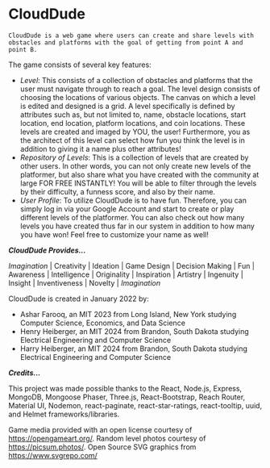 # **CloudDude**

`CloudDude is a web game where users can create and share levels with obstacles and platforms with the goal of getting from point A and point B.`

The game consists of several key features:

- _Level_: This consists of a collection of obstacles and platforms that the user must navigate through to reach a goal. The level design consists of choosing the locations of various objects. The canvas on which a level is edited and designed is a grid. A level specifically is defined by attributes such as, but not limited to, name, obstacle locations, start location, end location, platform locations, and coin locations. These levels are created and imaged by YOU, the user! Furthermore, you as the architect of this level can select how fun you think the level is in addition to giving it a name plus other attributes!
- _Repository of Levels_: This is a collection of levels that are created by other users. In other words, you can not only create new levels of the platformer, but also share what you have created with the community at large FOR FREE INSTANTLY! You will be able to filter through the levels by their difficulty, a funness score, and also by their name.
- _User Profile_: To utilize CloudDude is to have fun. Therefore, you can simply log in via your Google Account and start to create or play different levels of the platformer. You can also check out how many levels you have created thus far in our system in addition to how many you have won! Feel free to customize your name as well!

**_CloudDude Provides..._**

_Imagination_ | Creativity | Ideation | Game Design | Decision Making | Fun | Awareness | Intelligence | Originality | Inspiration | Artistry | Ingenuity | Insight | Inventiveness | Novelty | _Imagination_

CloudDude is created in January 2022 by:

- Ashar Farooq, an MIT 2023 from Long Island, New York studying Computer Science, Economics, and Data Science
- Henry Heiberger, an MIT 2024 from Brandon, South Dakota studying Electrical Engineering and Computer Science
- Harry Heiberger, an MIT 2024 from Brandon, South Dakota studying Electrical Engineering and Computer Science

**_Credits..._**

This project was made possible thanks to the React, Node.js, Express, MongoDB, Mongoose Phaser, Three.js, React-Bootstrap, Reach Router, Material UI, Nodemon, react-paginate, react-star-ratings, react-tooltip, uuid, and Helmet frameworks/libraries.

Game media provided with an open license courtesy of https://opengameart.org/. Random level photos courtesy of https://picsum.photos/. Open Source SVG graphics from https://www.svgrepo.com/
